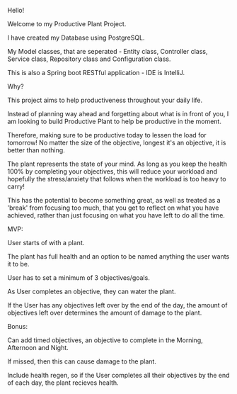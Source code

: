 Hello!

Welcome to my Productive Plant Project.

I have created my Database using PostgreSQL. 

My Model classes, that are seperated - Entity class, Controller class, Service class, Repository class and Configuration class.

This is also a Spring boot RESTful application - IDE is IntelliJ. 

Why?

This project aims to help productiveness throughout your daily life. 

Instead of planning way ahead and forgetting about what is in front of you, I am looking to build Productive Plant to help be productive in the moment. 

Therefore, making sure to be productive today to lessen the load for tomorrow! No matter the size of the objective, longest it's an objective, it is better than nothing. 

The plant represents the state of your mind. As long as you keep the health 100% by completing your objectives, this will reduce your workload and hopefully the stress/anxiety that follows when the workload is too heavy to carry!

This has the potential to become something great, as well as treated as a 'break' from focusing too much, that you get to reflect on what you have achieved, rather than just focusing on what you have left to do all the time. 

MVP:

User starts of with a plant.

The plant has full health and an option to be named anything the user wants it to be. 

User has to set a minimum of 3 objectives/goals. 

As User completes an objective, they can water the plant.

If the User has any objectives left over by the end of the day, the amount of objectives left over determines the amount of damage to the plant. 

Bonus:

Can add timed objectives, an objective to complete in the Morning, Afternoon and Night. 

If missed, then this can cause damage to the plant. 

Include health regen, so if the User completes all their objectives by the end of each day, the plant recieves health. 
